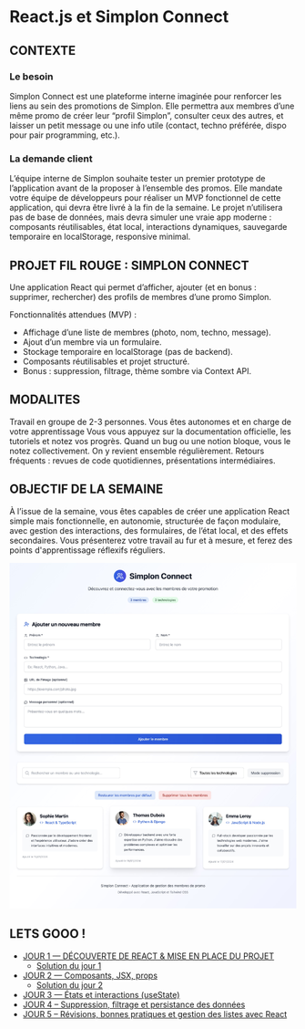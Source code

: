 # React.js et Simplon Connect

## CONTEXTE 

### Le besoin

Simplon Connect est une plateforme interne imaginée pour renforcer les liens au sein des promotions de Simplon. Elle permettra aux membres d’une même promo de créer leur “profil Simplon”, consulter ceux des autres, et laisser un petit message ou une info utile (contact, techno préférée, dispo pour pair programming, etc.).

### La demande client

L’équipe interne de Simplon souhaite tester un premier prototype de l’application avant de la proposer à l’ensemble des promos. Elle mandate votre équipe de développeurs pour réaliser un MVP fonctionnel de cette application, qui devra être livré à la fin de la semaine. Le projet n’utilisera pas de base de données, mais devra simuler une vraie app moderne : composants réutilisables, état local, interactions dynamiques, sauvegarde temporaire en localStorage, responsive minimal.

## PROJET FIL ROUGE : SIMPLON CONNECT

Une application React qui permet d’afficher, ajouter (et en bonus : supprimer, rechercher) des profils de membres d’une promo Simplon.

Fonctionnalités attendues (MVP) :
- Affichage d’une liste de membres (photo, nom, techno, message).
- Ajout d’un membre via un formulaire.
- Stockage temporaire en localStorage (pas de backend).
- Composants réutilisables et projet structuré.
- Bonus : suppression, filtrage, thème sombre via Context API.

## MODALITES

Travail en groupe de 2-3 personnes.
Vous êtes autonomes et en charge de votre apprentissage
Vous vous appuyez sur la documentation officielle, les tutoriels et notez vos progrès.
Quand un bug ou une notion bloque, vous le notez collectivement. On y revient ensemble régulièrement.
Retours fréquents : revues de code quotidiennes, présentations intermédiaires.

## OBJECTIF DE LA SEMAINE

À l’issue de la semaine, vous êtes capables de créer une application React simple mais fonctionnelle, en autonomie, structurée de façon modulaire, avec gestion des interactions, des formulaires, de l’état local, et des effets secondaires. Vous présenterez votre travail au fur et à mesure, et ferez des points d'apprentissage réflexifs réguliers.

![Application finale](<Application Simplon Connect - Gestion des membres.jpeg>)

## LETS GOOO !

- [JOUR 1 — DÉCOUVERTE DE REACT & MISE EN PLACE DU PROJET](https://github.com/mickaelsteinberg/simplon-connekt/blob/main/JOUR%201.md)
    - [Solution du jour 1](https://github.com/mickaelsteinberg/simplon-connect/blob/main/solutions/jour-1/README.md)
- [JOUR 2 — Composants, JSX, props](https://github.com/mickaelsteinberg/simplon-connekt/blob/main/JOUR%202.md)
    - [Solution du jour 2](https://github.com/mickaelsteinberg/simplon-connect/blob/main/solutions/jour-2/README.md)
- [JOUR 3 — États et interactions (useState)](https://github.com/mickaelsteinberg/simplon-connekt/blob/main/JOUR%203.md)
- [JOUR 4 – Suppression, filtrage et persistance des données](https://github.com/mickaelsteinberg/simplon-connekt/blob/main/JOUR%204.md)
- [JOUR 5 – Révisions, bonnes pratiques et gestion des listes avec React](https://github.com/mickaelsteinberg/simplon-connekt/blob/main/JOUR%205.md)

